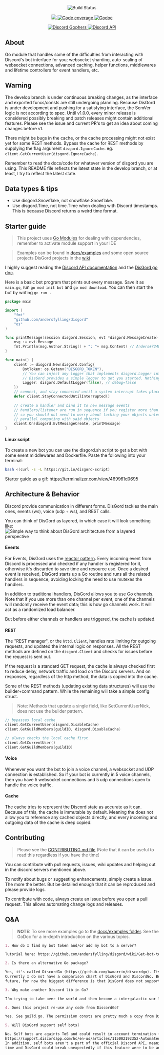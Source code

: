 <div align='center'>
  <img src="/docs/disgord-draft-8.jpeg" alt='Build Status' />
  <p>
    <a href="https://codecov.io/gh/andersfylling/disgord">
      <img src="https://codecov.io/gh/andersfylling/disgord/branch/develop/graph/badge.svg" />
    </a>
    <a href='https://goreportcard.com/report/github.com/andersfylling/disgord'>
      <img src='https://goreportcard.com/badge/github.com/andersfylling/disgord' alt='Code coverage' />
    </a>
    <a href='http://godoc.org/github.com/andersfylling/disgord'>
      <img src='https://godoc.org/github.com/andersfylling/disgord?status.svg' alt='Godoc' />
    </a>
  </p>
  <p>
    <a href='https://discord.gg/fQgmBg'>
      <img src='https://img.shields.io/badge/Discord%20Gophers-%23disgord-blue.svg' alt='Discord Gophers' />
    </a>
    <a href='https://discord.gg/HBTHbme'>
      <img src='https://img.shields.io/badge/Discord%20API-%23disgord-blue.svg' alt='Discord API' />
    </a>
  </p>
</div>

## About
Go module that handles some of the difficulties from interacting with Discord's bot interface for you; websocket sharding, auto-scaling of websocket connections, advanced caching, helper functions, middlewares and lifetime controllers for event handlers, etc.

## Warning
The develop branch is under continuous breaking changes, as the interface and exported funcs/consts are still undergoing planning. Because DisGord is under development and pushing for a satisfying interface, the SemVer logic is not according to spec. Until v1.0.0, every minor release is considered possibly breaking and patch releases might contain additional features. Please see the issue and current PR's to get an idea about coming changes before v1.

There might be bugs in the cache, or the cache processing might not exist yet for some REST methods. Bypass the cache for REST methods by supplying the flag argument `disgord.IgnoreCache`. eg. `client.GetCurrentUser(disgord.IgnoreCache)`.

Remember to read the docs/code for whatever version of disgord you are using. This README file reflects the latest state in the develop branch, or at least, I try to reflect the latest state.

## Data types & tips
 - Use disgord.Snowflake, not snowflake.Snowflake.
 - Use disgord.Time, not time.Time when dealing with Discord timestamps. This is because Discord returns a weird time format.

## Starter guide
> This project uses [Go Modules](https://github.com/golang/go/wiki/Modules) for dealing with dependencies, remember to activate module support in your IDE

> Examples can be found in [docs/examples](docs/examples) and some open source projects DisGord projects in the [wiki](https://github.com/andersfylling/disgord/wiki/A-few-DisGord-Projects)

I highly suggest reading the [Discord API documentation](https://discordapp.com/developers/docs/intro) and the [DisGord go doc](http://godoc.org/github.com/andersfylling/disgord).

Here is a basic bot program that prints out every message. Save it as `main.go`, run `go mod init bot` and `go mod download`. You can then start the bot by writing `go run .`

```go
package main

import (
    "fmt"
    "github.com/andersfylling/disgord"
    "os"
)

func printMessage(session disgord.Session, evt *disgord.MessageCreate) {
    msg := evt.Message
    fmt.Println(msg.Author.String() + ": "+ msg.Content) // Anders#7248{435358734985}: Hello there
}

func main() {
    client := disgord.New(disgord.Config{
        BotToken: os.Getenv("DISGORD_TOKEN"),
        // You can inject any logger that implements disgord.Logger interface (eg. logrus)
        // DisGord provides a simple logger to get you started. Nothing is logged if nil.
        Logger: disgord.DefaultLogger(false), // debug=false
    })
    // connect, and stay connected until a system interrupt takes place
    defer client.StayConnectedUntilInterrupted()
    
    // create a handler and bind it to new message events
    // handlers/listener are run in sequence if you register more than one
    // so you should not need to worry about locking your objects unless you do any
    // parallel computing with said objects
    client.On(disgord.EvtMessageCreate, printMessage)
}
```

#### Linux script
To create a new bot you can use the disgord.sh script to get a bot with some event middlewares and Dockerfile. Paste the following into your terminal:

```bash
bash <(curl -s -L https://git.io/disgord-script)
``` 

Starter guide as a gif: https://terminalizer.com/view/469961d0695


## Architecture & Behavior
Discord provide communication in different forms. DisGord tackles the main ones, events (ws), voice (udp + ws), and REST calls.

You can think of DisGord as layered, in which case it will look something like:
![Simple way to think about DisGord architecture from a layered perspective](docs/disgord-layered-version.png)

#### Events
For Events, DisGord uses the [reactor pattern](https://dzone.com/articles/understanding-reactor-pattern-thread-based-and-eve). Every incoming event from Discord is processed and checked if any handler is registered for it, otherwise it's discarded to save time and resource use. Once a desired event is received, DisGord starts up a Go routine and runs all the related handlers in sequence; avoiding locking the need to use mutexes the handlers. 

In addition to traditional handlers, DisGord allows you to use Go channels. Note that if you use more than one channel per event, one of the channels will randomly receive the event data; this is how go channels work. It will act as a randomized load balancer.

But before either channels or handlers are triggered, the cache is updated.

#### REST
The "REST manager", or the `httd.Client`, handles rate limiting for outgoing requests, and updated the internal logic on responses. All the REST methods are defined on the `disgord.Client` and checks for issues before the request is sent out.

If the request is a standard GET request, the cache is always checked first to reduce delay, network traffic and load on the Discord servers. And on responses, regardless of the http method, the data is copied into the cache.

Some of the REST methods (updating existing data structures) will use the builder+command pattern. While the remaining will take a simple config struct. 

> Note: Methods that update a single field, like SetCurrentUserNick, does not use the builder pattern.
```go
// bypasses local cache
client.GetCurrentUser(disgord.DisableCache)
client.GetGuildMembers(guildID, disgord.DisableCache)

// always checks the local cache first
client.GetCurrentUser()
client.GetGuildMembers(guildID)
```

#### Voice
Whenever you want the bot to join a voice channel, a websocket and UDP connection is established. So if your bot is currently in 5 voice channels, then you have 5 websocket connections and 5 udp connections open to handle the voice traffic.

#### Cache
The cache tries to represent the Discord state as accurate as it can. Because of this, the cache is immutable by default. Meaning the does not allow you to reference any cached objects directly, and every incoming and outgoing data of the cache is deep copied.

## Contributing
> Please see the [CONTRIBUTING.md file](CONTRIBUTING.md) (Note that it can be useful to read this regardless if you have the time)

You can contribute with pull requests, issues, wiki updates and helping out in the discord servers mentioned above.

To notify about bugs or suggesting enhancements, simply create a issue. The more the better. But be detailed enough that it can be reproduced and please provide logs.

To contribute with code, always create an issue before you open a pull request. This allows automating change logs and releases.

## Q&A
> **NOTE:** To see more examples go to the [docs/examples folder](docs/examples). See the GoDoc for a in-depth introduction on the various topics.

```Markdown
1. How do I find my bot token and/or add my bot to a server?

Tutorial here: https://github.com/andersfylling/disgord/wiki/Get-bot-token-and-add-it-to-a-server
```

```Markdown
2. Is there an alternative Go package?

Yes, it's called DiscordGo (https://github.com/bwmarrin/discordgo). Its purpose is to provide a minimalistic API wrapper for Discord, it does not handle multiple websocket sharding, scaling, etc. behind the scenes such as DisGord does.
Currently I do not have a comparison chart of DisGord and DiscordGo. But I do want to create one in the 
future, for now the biggest difference is that DisGord does not support self bots.
```

```Markdown
3. Why make another Discord lib in Go?

I'm trying to take over the world and then become a intergalactic war lord. Have to start somewhere.
```

```Markdown
4. Does this project re-use any code from DiscordGo?

Yes. See guild.go. The permission consts are pretty much a copy from DiscordGo.
```

```Markdown
5. Will DisGord support self bots?

No. Self bots are againts ToS and could result in account termination (see
https://support.discordapp.com/hc/en-us/articles/115002192352-Automated-user-accounts-self-bots-). 
In addition, self bots aren't a part of the official Discord API, meaning support could change at any 
time and DisGord could break unexpectedly if this feature were to be added.
```

